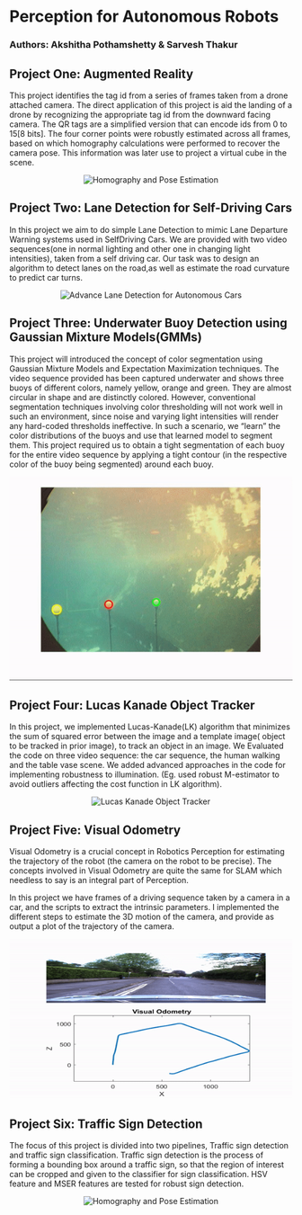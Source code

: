 # Perception for Autonomous Robots

### Authors: Akshitha Pothamshetty & Sarvesh Thakur

## Project One: Augmented Reality

This project identifies the tag id from a series of frames taken from a drone attached camera. The direct application of this project is aid the landing of a drone by recognizing the appropriate tag id from the downward facing camera. The QR tags are a simplified version that can encode ids from 0 to 15[8 bits]. The four corner points were robustly estimated across all frames, based on which homography calculations were performed to recover the camera pose. This information was later use to project a virtual cube in the scene.

<p align="center">
  <img src="AugmentedReality/PutAVirtualCube.gif?raw=true" alt="Homography and Pose Estimation"/>
</p>

## Project Two: Lane Detection for Self-Driving Cars

In this project we aim to do simple Lane Detection to mimic Lane Departure Warning systems used in SelfDriving Cars.  We are provided with two video sequences(one in normal lighting and other one in changing light intensities), taken from a self driving car.  Our task was to design an algorithm to detect lanes on the road,as well as estimate the road curvature to predict car turns.

<p align="center">
  <img src="AdvanceLaneDetection/laneDetection.gif?raw=true" alt="Advance Lane Detection for Autonomous Cars"/>
</p>

## Project Three: Underwater Buoy Detection using Gaussian Mixture Models(GMMs)

This project will introduced the concept of color segmentation using Gaussian Mixture Models and Expectation Maximization techniques. The video sequence provided has been captured underwater and shows three buoys of different
colors, namely yellow, orange and green. They are almost circular in shape and are distinctly colored. However, conventional segmentation techniques involving color thresholding will not work well in such an environment, since noise and varying light intensities will render any hard-coded thresholds ineffective.
In such a scenario, we “learn” the color distributions of the buoys and use that learned model to segment them. This project required us to obtain a tight segmentation of each buoy for the entire video sequence by applying a tight contour (in the respective color of the buoy being segmented) around each buoy.

<p align="center">
  <img src="BuoyDetectionGMM/buoyDetection.gif?raw=true" alt="Underwater Buoy Detection using Gaussian Mixture Models(GMMs)"/>
</p>

## Project Four: Lucas Kanade Object Tracker

In this project, we implemented Lucas-Kanade(LK) algorithm that minimizes the sum of squared error between the image and a template image( object to be tracked in prior image), to track an object in an image.
We Evaluated the code on three video sequence: the car sequence, the human walking and the table vase scene. We added advanced approaches in the code for implementing robustness to illumination. (Eg. used robust M-estimator to avoid outliers affecting the cost function in LK algorithm).


<p align="center">
  <img src="LucasKanadeTracker/GIF_LUCAS_KANADE.gif?raw=true" alt="Lucas Kanade Object Tracker"/>
</p>

## Project Five: Visual Odometry

Visual Odometry is a crucial concept in Robotics Perception for estimating the trajectory of the robot (the camera on the robot to be precise). The concepts involved in Visual Odometry are quite the same for SLAM which needless to say is an integral part of Perception.

In this project we have frames of a driving sequence taken by a camera in a car, and the scripts
to extract the intrinsic parameters. I implemented the different steps to estimate the 3D motion of the camera, and provide as output a plot of the trajectory of the camera.

<p align="center">
  <img src="VisualOdometry/visualodom.gif?raw=true" alt="Homography and Pose Estimation"/>
</p>

## Project Six: Traffic Sign Detection

The focus of this project is divided into two pipelines, Traffic sign detection and traffic sign classification. Traffic sign detection is the process of forming a bounding box around a traffic sign, so that the region of interest can be cropped and given to the classifier for sign classification. HSV feature and MSER features are tested for robust sign detection.

<p align="center">
  <img src="TrafficSignsDetection/GIF_TrafficSignDetect.gif?raw=true" alt="Homography and Pose Estimation"/>
</p>